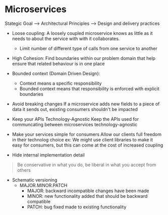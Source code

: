 # Microservices

Stategic Goal --> Architectural Principles --> Design and delivery practices

- Loose coupling:
A loosely coupled microservice knows as little as it needs to about the service with with it collaborates.
	- Limit number of different type of calls from one service to another
	
- High Cohesion:
Find boundaries within our problem domain that help ensure that related behaviour is in one place

- Bounded context (Domain Driven Design):
	- Context means a specific responsibility
	- Bounded context means that responsibility is enforced with explicit boundaries
	
	
- Avoid breaking changes
	If a microservice adds new fields to a piece of data it sends out, existing consumers shouldn't be impacted
- Keep your APIs Technology-Agnostic
	Keep the APIs used for communcating between microservices technology-agnostic
- Make your services simple for consumers
	Allow our clients full freedom in their technolog choice
		ex: We might use client libraries to make it easy for consumers, but this can come at the cost of increased coupling
- Hide internal implementation detail

> Be conservative in what you do, be liberal in what you accept from others

- Schematic versioning
	- MAJOR.MINOR.PATCH
		- MAJOR: backward incompatible changes have been made
		- MINOR: new functionality added that should be backward compatible
		- PATCH: bug fixed made to existing functionality
